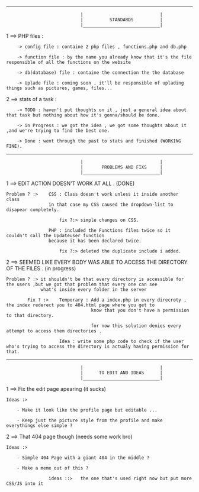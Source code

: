 _____________________________________________________________________________________________________
								|							  |
								|	   	   STANDARDS 	  	  |
								|_____________________________|

1 ==> PHP files :

		-> config file : containe 2 php files , functions.php and db.php

		-> function file : by the name you already know that it's the file responsible of all the functions on the website 

		-> db(database) file : containe the connection the the database 

		-> Uplade file : coming soon , it'll be responsible of uplading things such as pictures, games, files... 

2 ==> stats of a task :

		-> TODO : haven't put thoughts on it , just a general idea about that task but nothing about how it's gonna/should be done.

		-> in Progress : we got the idea , we got some thoughts about it ,and we're trying to find the best one.

		-> Done : went through the past to stats and finished (WORKING FINE). 
___________________________________________________________________________________________________
								|							  |
								|	    PROBLEMS AND FIXS 	  |
								|_____________________________|

1 ==> EDIT ACTION DOESN'T WORK AT ALL . (DONE) 

	Problem ? :> 	CSS : Class doesn't work unless it inside another class 
					in that case my CSS caused the dropdown-list to disapear completely.
				 	
				 		fix ?:> simple changes on CSS. 
				 	
				 	PHP : included the Functions files twice so it couldn't call the Updateuser function 
				 	because it has been declared twice.

				 		fix ?:> deleted the duplicate include i added.

2 ==> SEEMED LIKE EVERY BODY WAS ABLE TO ACCESS THE DIRECTORY OF THE FILES . (in progress)

	Problem ? :> it shouldn't be that every directory is accessible for the users ,but we got that problem that every one can see 
				 what's inside every folder in the server 

			Fix ? :>   	Temporary :	Add a index.php in every direcroty , the index rederect you to 404.html page where you get to 
									know that you don't have a permission to that directory.

									for now this solution denies every attempt to access them directories .

						Idea : write some php code to check if the user who's trying to access the directory is actualy having permission for that. 

_____________________________________________________________________________________________________
								|							  |
								|	   TO EDIT AND IDEAS 	  |
								|_____________________________|

1 ==> Fix the edit page apearing (it sucks)

	Ideas :>

	 	- Make it look like the profile page but editable ...
		
		- Keep just the picture style from the profile and make everythings else simple ?

2 ==> That 404 page though (needs some work bro) 
	
	Ideas :> 

		- Simple 404 Page with a giant 404 in the middle ? 
		
		- Make a meme out of this ? 
		
					ideas ::>	the one that's used right now but put more CSS/JS into it



